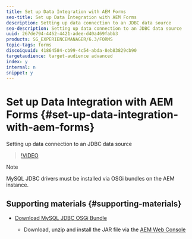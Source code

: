 ```yaml
---
title: Set up Data Integration with AEM Forms
seo-title: Set up Data Integration with AEM Forms
description: Setting up data connection to an JDBC data source
seo-description: Setting up data connection to an JDBC data source
uuid: 267de794-4462-4421-adee-d40a469fabb3
products: SG_EXPERIENCEMANAGER/6.3/FORMS
topic-tags: forms
discoiquuid: 41864584-cb99-4c54-abda-8eb83829cb90
targetaudience: target-audience advanced
index: y
internal: n
snippet: y
---
```


# Set up Data Integration with AEM Forms {#set-up-data-integration-with-aem-forms}

Setting up data connection to an JDBC data source

>[!VIDEO](https://video.tv.adobe.com/v/17724/?quality=9)

>[!NOTE]
>
>MySQL JDBC drivers must be installed via OSGi bundles on the AEM instance.

## Supporting materials {#supporting-materials}

* [Download MySQL JDBC OSGi Bundle](https://dev.mysql.com/downloads/connector/j/)

    * Download, unzip and install the JAR file via the [AEM Web Console](http://localhost:4502/system/console/bundles)

